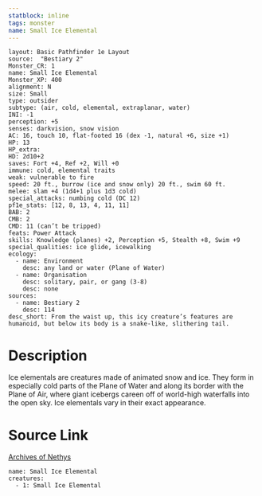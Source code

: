 ```yaml
---
statblock: inline
tags: monster
name: Small Ice Elemental
---
```

```statblock
layout: Basic Pathfinder 1e Layout
source:  "Bestiary 2"
Monster_CR: 1
name: Small Ice Elemental
Monster_XP: 400
alignment: N
size: Small
type: outsider
subtype: (air, cold, elemental, extraplanar, water)
INI: -1
perception: +5
senses: darkvision, snow vision
AC: 16, touch 10, flat-footed 16 (dex -1, natural +6, size +1)
HP: 13
HP_extra: 
HD: 2d10+2
saves: Fort +4, Ref +2, Will +0
immune: cold, elemental traits
weak: vulnerable to fire
speed: 20 ft., burrow (ice and snow only) 20 ft., swim 60 ft.
melee: slam +4 (1d4+1 plus 1d3 cold)
special_attacks: numbing cold (DC 12)
pf1e_stats: [12, 8, 13, 4, 11, 11]
BAB: 2
CMB: 2
CMD: 11 (can’t be tripped)
feats: Power Attack
skills: Knowledge (planes) +2, Perception +5, Stealth +8, Swim +9
special_qualities: ice glide, icewalking
ecology:
  - name: Environment
    desc: any land or water (Plane of Water)
  - name: Organisation
    desc: solitary, pair, or gang (3-8)
    desc: none
sources:
  - name: Bestiary 2
    desc: 114
desc_short: From the waist up, this icy creature’s features are humanoid, but below its body is a snake-like, slithering tail. 
```
# Description
Ice elementals are creatures made of animated snow and ice. They form in especially cold parts of the Plane of Water and along its border with the Plane of Air, where giant icebergs careen off of world-high waterfalls into the open sky. Ice elementals vary in their exact appearance.
# Source Link
[Archives of Nethys](https://aonprd.com/MonsterDisplay.aspx?ItemName=Small%20Ice%20Elemental)
```encounter-table
name: Small Ice Elemental
creatures:
  - 1: Small Ice Elemental
```
